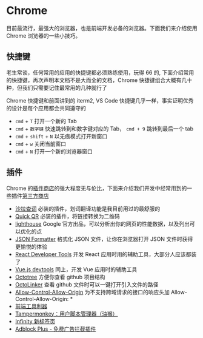 # Chrome

目前最流行，最强大的浏览器，也是前端开发必备的浏览器。下面我们来介绍使用 Chrome 浏览器的一些小技巧。

## 快捷键

老生常谈，任何常用的应用的快捷键都必须熟练使用，玩得 66 的, 下面介绍常用的快捷键，再次声明本文档不是大而全的文档，Chrome 快捷键组合大概有几十种，但我们只需要记住最常用的几种就行了

Chrome 快捷键和前面讲到的 iterm2, VS Code 快捷键几乎一样，事实证明优秀的设计是每个应用都会共同遵守的

- `cmd` + `T` 打开一个新的 Tab
- `cmd` + `数字键` 快速跳转到和数字键对应的 Tab， `cmd + 9` 跳转到最后一个 tab
- `cmd` + `shift` + `N` 以无痕模式打开新窗口
- `cmd` + `w` 关闭当前窗口
- `cmd` + `N` 打开一个新的浏览器窗口

## 插件

Chrome 的[插件商店](https://chrome.google.com/webstore/category/extensions?hl=zh-CN)的强大程度无与伦比，下面来介绍我们开发中经常用到的一些插件[第三方商店](https://www.extfans.com)

- [沙拉查词](https://chrome.google.com/webstore/detail/cdonnmffkdaoajfknoeeecmchibpmkmg) 必装的插件，划词翻译功能是我目前用过的最舒服的
- [Quick QR](https://chrome.google.com/webstore/detail/afpbjjgbdimpioenaedcjgkaigggcdpp) 必装的插件，将链接转换为二维码
- [lighthouse](https://chrome.google.com/webstore/detail/blipmdconlkpinefehnmjammfjpmpbjk) Google 官方出品，可以分析出你的网页的性能数据，以及列出可以优化的点
- [JSON Formatter](https://chrome.google.com/webstore/detail/bcjindcccaagfpapjjmafapmmgkkhgoa) 格式化 JSON 文件，让你在浏览器打开 JSON 文件时获得更愉悦的体验
- [React Developer Tools](https://chrome.google.com/webstore/detail/fmkadmapgofadopljbjfkapdkoienihi) 开发 React 应用时用的辅助工具，大部分人应该都装了
- [Vue.js devtools](https://chrome.google.com/webstore/detail/nhdogjmejiglipccpnnnanhbledajbpd) 同上，开发 Vue 应用时的辅助工具
- [Octotree](https://chrome.google.com/webstore/detail/bkhaagjahfmjljalopjnoealnfndnagc) 方便你查看 github 项目结构
- [OctoLinker](https://chrome.google.com/webstore/detail/octolinker/jlmafbaeoofdegohdhinkhilhclaklkp) 查看 github 文件时可以一键打开引入文件的路径
- [Allow-Control-Allow-Origin](https://chrome.google.com/webstore/detail/nlfbmbojpeacfghkpbjhddihlkkiljbi) 为不支持跨域请求的接口的响应头加 Allow-Control-Allow-Origin: \*
- [前端工具利器](https://github.com/zxlie/FeHelper)
- [Tampermonkey：用户脚本管理器（油猴）](https://www.extfans.com/productivity/dhdgffkkebhmkfjojejmpbldmpobfkfo/)
- [Infinity 新标签页](https://www.extfans.com/productivity/dbfmnekepjoapopniengjbcpnbljalfg/)
- [Adblock Plus - 免费广告拦截插件](https://www.extfans.com/productivity/cfhdojbkjhnklbpkdaibdccddilifddb/)
